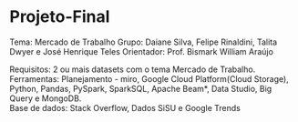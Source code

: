 # Projeto-Final
Tema: Mercado de Trabalho
Grupo: Daiane Silva, Felipe Rinaldini, Talita Dwyer e José Henrique Teles 
Orientador: Prof. Bismark William Araújo

Requisitos: 2 ou mais datasets com o tema Mercado de Trabalho. 
Ferramentas: Planejamento - miro, Google Cloud Platform(Cloud Storage), Python, Pandas, PySpark, SparkSQL, Apache Beam*, Data Studio, Big Query e MongoDB.  
Base de dados: Stack Overflow, Dados SiSU e Google Trends 
